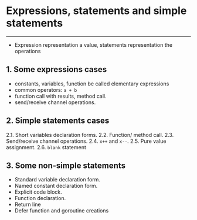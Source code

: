 # Expressions, statements and simple statements
---

- Expression representation a value, statements representation the operations

## 1. Some expressions cases
  - constants, variables, function be called elementary expressions
  - common operators: `a + b`
  - function call with results, method call. 
  - send/receive channel operations.

## 2. Simple statements cases
  2.1. Short variables declaration forms.
  2.2. Function/ method call.
  2.3. Send/receive channel operations.
  2.4. `x++` and `x--`.
  2.5. Pure value assignment.
  2.6. `blank` statement

## 3. Some non-simple statements
  - Standard variable declaration form.
  - Named constant declaration form.
  - Explicit code block.
  - Function declaration.
  - Return line
  - Defer function and goroutine creations


